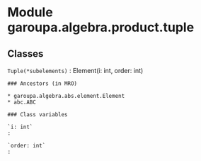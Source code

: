Module garoupa.algebra.product.tuple
====================================

Classes
-------

`Tuple(*subelements)`
:   Element(i: int, order: int)

    ### Ancestors (in MRO)

    * garoupa.algebra.abs.element.Element
    * abc.ABC

    ### Class variables

    `i: int`
    :

    `order: int`
    :